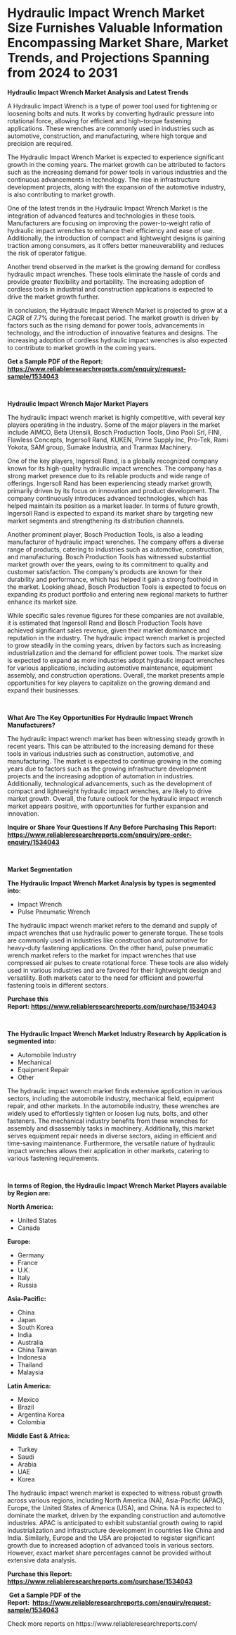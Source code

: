 <p><h1>Hydraulic Impact Wrench Market Size Furnishes Valuable Information Encompassing Market Share, Market Trends, and Projections Spanning from 2024 to 2031</h1></p><p><strong>Hydraulic Impact Wrench Market Analysis and Latest Trends</strong></p>
<p><p>A Hydraulic Impact Wrench is a type of power tool used for tightening or loosening bolts and nuts. It works by converting hydraulic pressure into rotational force, allowing for efficient and high-torque fastening applications. These wrenches are commonly used in industries such as automotive, construction, and manufacturing, where high torque and precision are required.</p><p>The Hydraulic Impact Wrench Market is expected to experience significant growth in the coming years. The market growth can be attributed to factors such as the increasing demand for power tools in various industries and the continuous advancements in technology. The rise in infrastructure development projects, along with the expansion of the automotive industry, is also contributing to market growth.</p><p>One of the latest trends in the Hydraulic Impact Wrench Market is the integration of advanced features and technologies in these tools. Manufacturers are focusing on improving the power-to-weight ratio of hydraulic impact wrenches to enhance their efficiency and ease of use. Additionally, the introduction of compact and lightweight designs is gaining traction among consumers, as it offers better maneuverability and reduces the risk of operator fatigue.</p><p>Another trend observed in the market is the growing demand for cordless hydraulic impact wrenches. These tools eliminate the hassle of cords and provide greater flexibility and portability. The increasing adoption of cordless tools in industrial and construction applications is expected to drive the market growth further.</p><p>In conclusion, the Hydraulic Impact Wrench Market is projected to grow at a CAGR of 7.7% during the forecast period. The market growth is driven by factors such as the rising demand for power tools, advancements in technology, and the introduction of innovative features and designs. The increasing adoption of cordless hydraulic impact wrenches is also expected to contribute to market growth in the coming years.</p></p>
<p><strong>Get a Sample PDF of the Report:&nbsp; <a href="https://www.reliableresearchreports.com/enquiry/request-sample/1534043">https://www.reliableresearchreports.com/enquiry/request-sample/1534043</a></strong></p>
<p>&nbsp;</p>
<p><strong>Hydraulic Impact Wrench Major Market Players</strong></p>
<p><p>The hydraulic impact wrench market is highly competitive, with several key players operating in the industry. Some of the major players in the market include AIMCO, Beta Utensili, Bosch Production Tools, Dino Paoli Srl, FINI, Flawless Concepts, Ingersoll Rand, KUKEN, Prime Supply Inc, Pro-Tek, Rami Yokota, SAM group, Sumake Industria, and Tranmax Machinery. </p><p>One of the key players, Ingersoll Rand, is a globally recognized company known for its high-quality hydraulic impact wrenches. The company has a strong market presence due to its reliable products and wide range of offerings. Ingersoll Rand has been experiencing steady market growth, primarily driven by its focus on innovation and product development. The company continuously introduces advanced technologies, which has helped maintain its position as a market leader. In terms of future growth, Ingersoll Rand is expected to expand its market share by targeting new market segments and strengthening its distribution channels.</p><p>Another prominent player, Bosch Production Tools, is also a leading manufacturer of hydraulic impact wrenches. The company offers a diverse range of products, catering to industries such as automotive, construction, and manufacturing. Bosch Production Tools has witnessed substantial market growth over the years, owing to its commitment to quality and customer satisfaction. The company's products are known for their durability and performance, which has helped it gain a strong foothold in the market. Looking ahead, Bosch Production Tools is expected to focus on expanding its product portfolio and entering new regional markets to further enhance its market size.</p><p>While specific sales revenue figures for these companies are not available, it is estimated that Ingersoll Rand and Bosch Production Tools have achieved significant sales revenue, given their market dominance and reputation in the industry. The hydraulic impact wrench market is projected to grow steadily in the coming years, driven by factors such as increasing industrialization and the demand for efficient power tools. The market size is expected to expand as more industries adopt hydraulic impact wrenches for various applications, including automotive maintenance, equipment assembly, and construction operations. Overall, the market presents ample opportunities for key players to capitalize on the growing demand and expand their businesses.</p></p>
<p>&nbsp;</p>
<p><strong>What Are The Key Opportunities For Hydraulic Impact Wrench Manufacturers?</strong></p>
<p><p>The hydraulic impact wrench market has been witnessing steady growth in recent years. This can be attributed to the increasing demand for these tools in various industries such as construction, automotive, and manufacturing. The market is expected to continue growing in the coming years due to factors such as the growing infrastructure development projects and the increasing adoption of automation in industries. Additionally, technological advancements, such as the development of compact and lightweight hydraulic impact wrenches, are likely to drive market growth. Overall, the future outlook for the hydraulic impact wrench market appears positive, with opportunities for further expansion and innovation.</p></p>
<p><strong>Inquire or Share Your Questions If Any Before Purchasing This Report: <a href="https://www.reliableresearchreports.com/enquiry/pre-order-enquiry/1534043">https://www.reliableresearchreports.com/enquiry/pre-order-enquiry/1534043</a></strong></p>
<p>&nbsp;</p>
<p><strong>Market Segmentation</strong></p>
<p><strong>The Hydraulic Impact Wrench Market Analysis by types is segmented into:</strong></p>
<p><ul><li>Impact Wrench</li><li>Pulse Pneumatic Wrench</li></ul></p>
<p><p>The hydraulic impact wrench market refers to the demand and supply of impact wrenches that use hydraulic power to generate torque. These tools are commonly used in industries like construction and automotive for heavy-duty fastening applications. On the other hand,  pulse pneumatic wrench market refers to the market for impact wrenches that use compressed air pulses to create rotational force. These tools are also widely used in various industries and are favored for their lightweight design and versatility. Both markets cater to the need for efficient and powerful fastening tools in different sectors.</p></p>
<p><strong>Purchase this Report:&nbsp;<a href="https://www.reliableresearchreports.com/purchase/1534043">https://www.reliableresearchreports.com/purchase/1534043</a></strong></p>
<p>&nbsp;</p>
<p><strong>The Hydraulic Impact Wrench Market Industry Research by Application is segmented into:</strong></p>
<p><ul><li>Automobile Industry</li><li>Mechanical</li><li>Equipment Repair</li><li>Other</li></ul></p>
<p><p>The hydraulic impact wrench market finds extensive application in various sectors, including the automobile industry, mechanical field, equipment repair, and other markets. In the automobile industry, these wrenches are widely used to effortlessly tighten or loosen lug nuts, bolts, and other fasteners. The mechanical industry benefits from these wrenches for assembly and disassembly tasks in machinery. Additionally, this market serves equipment repair needs in diverse sectors, aiding in efficient and time-saving maintenance. Furthermore, the versatile nature of hydraulic impact wrenches allows their application in other markets, catering to various fastening requirements.</p></p>
<p>&nbsp;</p>
<p><strong>In terms of Region, the Hydraulic Impact Wrench Market Players available by Region are:</strong></p>
<p>
    <p> <strong> North America: </strong>
        <ul>
            <li>United States</li>
            <li>Canada</li>
        </ul>
        </p> 
    <p> <strong> Europe: </strong>
        <ul>
            <li>Germany</li>
            <li>France</li>
            <li>U.K.</li>
            <li>Italy</li>
            <li>Russia</li>
        </ul>
        </p> 
    <p> <strong> Asia-Pacific: </strong>
        <ul>
            <li>China</li>
            <li>Japan</li>
            <li>South Korea</li>
            <li>India</li>
            <li>Australia</li>
            <li>China Taiwan</li>
            <li>Indonesia</li>
            <li>Thailand</li>
            <li>Malaysia</li>
        </ul>
        </p> 
    <p> <strong> Latin America: </strong>
        <ul>
            <li>Mexico</li>
            <li>Brazil</li>
            <li>Argentina Korea</li>
            <li>Colombia</li>
        </ul>
        </p> 
    <p> <strong> Middle East & Africa: </strong>
        <ul>
            <li>Turkey</li>
            <li>Saudi</li>
            <li>Arabia</li>
            <li>UAE</li>
            <li>Korea</li>
        </ul>
    </p>
    </p>
<p><p>The hydraulic impact wrench market is expected to witness robust growth across various regions, including North America (NA), Asia-Pacific (APAC), Europe, the United States of America (USA), and China. NA is expected to dominate the market, driven by the expanding construction and automotive industries. APAC is anticipated to exhibit substantial growth owing to rapid industrialization and infrastructure development in countries like China and India. Similarly, Europe and the USA are projected to register significant growth due to increased adoption of advanced tools in various sectors. However, exact market share percentages cannot be provided without extensive data analysis.</p></p>
<p><strong>Purchase this Report: <a href="https://www.reliableresearchreports.com/purchase/1534043">https://www.reliableresearchreports.com/purchase/1534043</a></strong></p>
<p>&nbsp;<strong>Get a Sample PDF of the Report:&nbsp;&nbsp;<a href="https://www.reliableresearchreports.com/enquiry/request-sample/1534043">https://www.reliableresearchreports.com/enquiry/request-sample/1534043</a></strong></p>
<p><strong></strong></p>
<p>Check more reports on https://www.reliableresearchreports.com/</p>